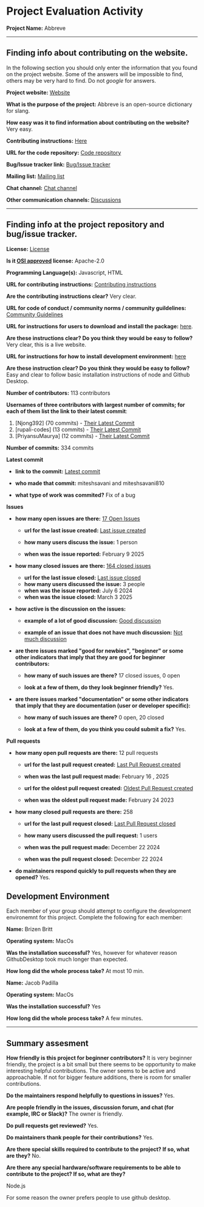 # Project Evaluation Activity



__Project Name:__  Abbreve


---

## Finding info about contributing on the website.

In the following section you should only enter the information that you
found on the project website. Some of the answers will be impossible to find, others
may be very hard to find. Do not _google_ for answers.

__Project website:__ [Website](https://abbreve.vercel.app/)


__What is the purpose of the project:__ Abbreve is an open-source dictionary for slang.


__How easy was it to find information about contributing on the website?__ Very easy.


__Contributing instructions:__ [Here](https://github.com/Njong392/Abbreve/blob/main/CONTRIBUTING.md) 

__URL for the code repository:__ [Code repository](https://github.com/Njong392/Abbreve)

__Bug/Issue tracker link:__ [Bug/Issue tracker](https://github.com/Njong392/Abbreve/issues)

__Mailing list:__ [Mailing list](None)

__Chat channel:__ [Chat channel](None)

__Other communication channels:__ [Discussions](https://github.com/Njong392/Abbreve/discussions)


---

## Finding info at the project repository and bug/issue tracker.

__License:__ [License](https://github.com/Njong392/Abbreve?tab=readme-ov-file#)

__Is it [OSI approved](https://opensource.org/licenses/alphabetical) license:__ Apache-2.0

__Programming Language(s):__ Javascript, HTML

__URL for contributing instructions:__ [Contributing instructions](https://github.com/Njong392/Abbreve/blob/main/CONTRIBUTING.md)

__Are the contributing instructions clear?__ Very clear.


__URL for code of conduct / community norms / community guildelines:__ [Community Guidelines](https://github.com/Njong392/Abbreve?tab=readme-ov-file#)

__URL for instructions for users to download and install the package:__  [here](https://github.com/Njong392/Abbreve/blob/main/CONTRIBUTING.md). 


__Are these instructions clear? Do you think they would be easy to follow?__ Very clear, this is a live website.


__URL for instructions for how to install development environment:__ [here](https://github.com/Njong392/Abbreve/blob/main/CONTRIBUTING.md#note)


__Are these instruction clear? Do you think they would be easy to follow?__ Easy and clear to follow basic installation instructions of node and Github Desktop.


__Number of contributors:__ 113 contributors


__Usernames of three contributors with largest number of commits; for
each of them list the link to their latest commit__:

1. [Njong392] (70 commits) - [Their Latest Commit](https://github.com/Njong392/Abbreve/commit/dc61943bb8d27c3105b6032a70e61e00040ee770)
1. [rupali-codes] (13 commits) - [Their Latest Commit](https://github.com/Njong392/Abbreve/commit/2d3e59b4e6ad836232160fb49d1a512ab7dd700a)
1. [PriyansuMaurya] (12 commits) - [Their Latest Commit](https://github.com/Njong392/Abbreve/commit/0f5dd6b0a0753f182aa3555a169a7fbf1494179e)


__Number of commits:__ 334 commits

__Latest commit__ 

- __link to the commit:__ [Latest commit](https://github.com/Njong392/Abbreve/commit/18a0f7dbd15887570a78995e423cd96409bc493c)

- __who made that commit:__ miteshsavani and miteshsavani810


- __what type of work was commited?__ Fix of a bug


__Issues__

- __how many open issues are there:__ [17 Open Issues](https://github.com/Njong392/Abbreve/issues)

    - __url for the last issue created:__ [Last issue created](https://github.com/Njong392/Abbreve/issues/454)

    - __how many users discuss the issue:__ 1 person
    
    - __when was the issue reported:__ February 9 2025
    

- __how many closed issues are there:__ [164 closed issues](https://github.com/Njong392/Abbreve/issues?q=is%3Aissue%20state%3Aclosed)
    - __url for the last issue closed:__ [Last issue closed](https://github.com/Njong392/Abbreve/issues/434)
    - __how many users discussed the issue:__ 3 people
    - __when was the issue reported:__ July 6 2024
    - __when was the issue closed:__ March 3 2025

- __how active is the discussion on the issues:__ 

    - __example of a lot of good discussion:__ [Good discussion](https://github.com/Njong392/Abbreve/issues/88)
    
    - __example of an issue that does not have much discussion:__ [Not much discussion](https://github.com/Njong392/Abbreve/issues/199)



- __are there issues marked "good for newbies", "beginner" or some other indicators that imply that they are good for beginner contributors:__ 

    - __how many of such issues are there?__ 17 closed issues, 0 open
    
    - __look at a few of them, do they look beginner friendly?__ Yes.



- __are there issues marked "documentation" or some other indicators that imply that they are documentation (user or developer specific):__ 

    - __how many of such issues are there?__ 0 open, 20 closed
    
    - __look at a few of them, do you think you could submit a fix?__ Yes.



__Pull requests__

- __how many open pull requests are there:__ 12 pull requests

    - __url for the last pull request created:__ [Last Pull Request created](https://github.com/Njong392/Abbreve/pull/456)
    
    - __when was the last pull request made:__ February 16 , 2025

    - __url for the oldest pull request created:__ [Oldest Pull Request created](https://github.com/Njong392/Abbreve/pull/283)
    
    - __when was the oldest pull request made:__ February 24 2023

- __how many closed pull requests are there:__ 258

    - __url for the last pull request closed:__ [Last Pull Request closed](https://github.com/Njong392/Abbreve/pull/448)
    
    - __how many users discussed the pull request:__ 1 users
    
    - __when was the pull request made:__  December 22 2024
    
    - __when was the pull request closed:__ December 22 2024
    

- __do maintainers respond quickly to pull requests when they are opened?__ Yes.


## Development Environment 

Each member of your group should attempt to configure the development environemnt 
for this project. Complete the following for each member:

**Name:** Brizen Britt

**Operating system:** MacOs

**Was the installation successful?** Yes, however for whatever reason GithubDesktop took much longer than expected.

**How long did the whole process take?** At most 10 min.

**Name:** Jacob Padilla

**Operating system:** MacOs

**Was the installation successful?** Yes

**How long did the whole process take?** A few minutes.



---


## Summary assesment
__How friendly is this project for beginner contributors?__ It is very beginner friendly, the project is a bit small but there seems to be opportunity to make interesting helpful contributions. The owner seems to be active and approachable. If not for bigger feature additions, there is room for smaller contributions.




__Do the maintainers respond helpfully to questions in issues?__ Yes.



__Are people friendly in the issues, discussion forum, and chat (for example, IRC or Slack)?__ The owner is friendly.




__Do pull requests get reviewed?__ Yes.



__Do maintainers thank people for their contributions?__ Yes.



__Are there special skills required to contribute to the project? If so, what are they?__ No.



__Are there any special hardware/software requirements to be able to contribute to the project? If so, what are they?__

Node.js

For some reason the owner prefers people to use github desktop.
